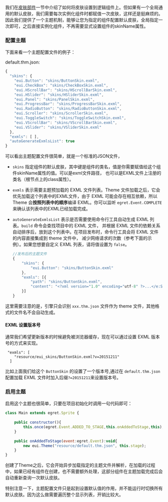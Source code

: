 我们在[皮肤部件](../../../../extension/EUI/skin/part/)一节中介绍了如何将皮肤设置到逻辑组件上。但如果有一个全局通用的默认皮肤，我们需要每次实例化组件时都赋值一次皮肤，这样还是挺麻烦的。因此我们提供了一个主题机制，能够让您为指定的组件配置默认皮肤，全局指定一次即可，之后直接实例化组件，不再需要显式设置组件的skinName属性。

### 配置主题

下面来看一个主题配置文件的例子：

default.thm.json:

```javascript
{
  "skins": {
    "eui.Button": "skins/ButtonSkin.exml",
    "eui.CheckBox": "skins/CheckBoxSkin.exml",
    "eui.HScrollBar": "skins/HScrollBarSkin.exml",
    "eui.HSlider": "skins/HSliderSkin.exml",
    "eui.Panel": "skins/PanelSkin.exml",
    "eui.ProgressBar": "skins/ProgressBarSkin.exml",
    "eui.RadioButton": "skins/RadioButtonSkin.exml",
    "eui.Scroller": "skins/ScrollerSkin.exml",
    "eui.ToggleSwitch": "skins/ToggleSwitchSkin.exml",
    "eui.VScrollBar": "skins/VScrollBarSkin.exml",
    "eui.VSlider": "skins/VSliderSkin.exml"
  },
  "exmls": [ ],
  "autoGenerateExmlsList": true
}
```

可以看出主题配置文件很简单，就是一个标准的JSON文件，
* `skins` 指定组件的默认皮肤，其中键是组件的类名，值是你需要赋值给这个组件skinName属性的值。可以是exml文件路径，
   也可以是EXML文件上注册的类名（根节点上的class属性）。
* `exmls` 表示需要主题预加载的 EXML 文件列表。Theme 文件加载之后，它会优先加载这个列表中的EXML文件，由于 EXML 可能会存在相互依赖，所以 Theme
   会**按照列表中的顺序**编译 EXML。你可以监听 `egret.Event.COMPLETE` 来确认该列表中的EXML已经加载完成。
* `autoGenerateExmlsList` 表示是否需要使用命令行工具自动生成 EXML 列表。`build` 命令会查找项目中的 EXML 文件，
   并根据 EXML 文件的依赖关系自动排序后，放到这个列表中。在项目发布时，命令行工具会将 EXML 文件的内容直接集成到 theme 文件中，
   减少网络请求的次数（参考下面的示例）。如果您想要自定义 EXML 列表，请将值设置为 `false`。

    ```javascript
    //发布后的主题文件
    {
        "skins": {
            "eui.Button": "skins/ButtonSkin.exml"
        },
        "exmls": [{
            "path": "skins/ButtonSkin.exml",
            "content": "<?xml version="1.0" encoding="utf-8" ?>...</e:Skin>"
        }]
    }
    ```

这里需要注意的是，引擎只会识别 `xxx.thm.json` 文件作为 theme 文件，其他格式的文件名不会自动生成。

#### EXML 设置版本号

通常我们希望更新版本的时候避免被浏览器缓存，现在可以通过设置 EXML 版本号的方式来实现。 

```
 "exmls": [
    "resource/eui_skins/ButtonSkin.exml?v=20151211"
  ]
```

比如上面我们给这个 `ButtonSkin` 的设置了一个版本号,通过在 `default.thm.json` 配置加载 EXML 文件时加入后缀`?=20151211`来设置版本号。

### 启用主题

启用这个主题也很简单，只要在项目初始化时调用一句代码即可：

```javascript
class Main extends egret.Sprite {
    
    public constructor(){
        this.once(egret.Event.ADDED_TO_STAGE,this.onAddedToStage,this);
    }
    
    public onAddedToStage(event:egret.Event):void{
        new eui.Theme("resource/default.thm.json", this.stage);
    }
}
```

创建了Theme之后，它会开始异步加载指定的主题文件并解析，在加载的过程中，如果已经有组件在创建，也不需要额外处理，这部分组件在主题加载完成后会自动重新查询一次默认皮肤。

特别注意一下，主题配置文件只是起到设置默认值的作用，并不能运行时切换所有默认皮肤。因为这么做需要遍历整个显示列表，开销比较大。